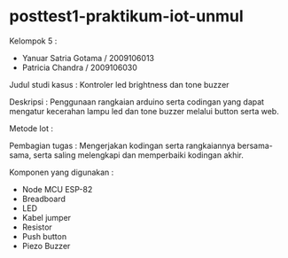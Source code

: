 # posttest1-praktikum-iot-unmul

Kelompok 5 :
- Yanuar Satria Gotama / 2009106013
- Patricia Chandra / 2009106030

Judul studi kasus :
Kontroler led brightness dan tone buzzer

Deskripsi : 
Penggunaan rangkaian arduino serta codingan yang dapat mengatur 
kecerahan lampu led dan tone buzzer melalui button serta web. 

Metode Iot :

Pembagian tugas :
Mengerjakan kodingan serta rangkaiannya bersama-sama, serta saling
melengkapi dan memperbaiki kodingan akhir. 

Komponen yang digunakan :
- Node MCU ESP-82
- Breadboard
- LED
- Kabel jumper
- Resistor
- Push button
- Piezo Buzzer
